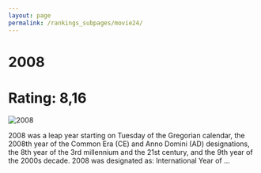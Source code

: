 ```yaml
---
layout: page
permalink: /rankings_subpages/movie24/
---
```

    
# 2008
# Rating: 8,16
![2008](https://fwcdn.pl/fpo/65/80/476580/7239651_2.7.webp)


2008 was a leap year starting on Tuesday of the Gregorian calendar, the 2008th year of the Common Era (CE) and Anno Domini (AD) designations, the 8th year of the 3rd millennium and the 21st century, and the 9th year of the 2000s decade. 2008 was designated as: International Year of ...